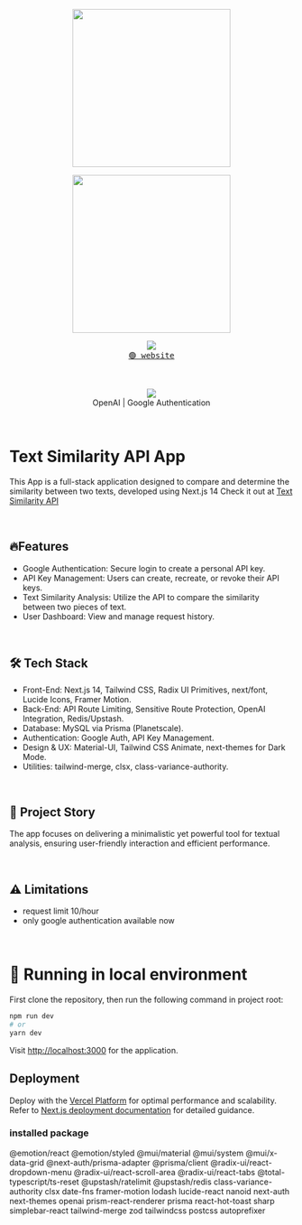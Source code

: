 
<p align="center"><img align="center" width="280" src="./.github/logo-dark.svg#gh-dark-mode-only"/></p>
<p align="center"><img align="center" width="280" src="./.github/logo-light.svg#gh-light-mode-only"/></p>
<p align="center">
  <img src="https://skillicons.dev/icons?i=react,vite,ts" />
  <br/>
  <a href="https://textsimilarityapi-eight.vercel.app"><kbd>🟢 website</kbd></a>
</p>

<br/>
<p align="center">
  <img src="https://skillicons.dev/icons?i=nextjs,ts,prisma" />
  <br/>
  <span>OpenAI</span> | <span>Google Authentication</span>
</p>


<br/>


# Text Similarity API App

This App is a full-stack application designed to compare and determine the similarity between two texts, developed using Next.js 14
Check it out at [Text Similarity API](https://textsimilarityapi-eight.vercel.app/)

<br/>

## 🔥Features
- Google Authentication: Secure login to create a personal API key.
- API Key Management: Users can create, recreate, or revoke their API keys.
- Text Similarity Analysis: Utilize the API to compare the similarity between two pieces of text.
- User Dashboard: View and manage request history.

<br/>

## 🛠 Tech Stack
- Front-End: Next.js 14, Tailwind CSS, Radix UI Primitives, next/font, Lucide Icons, Framer Motion.
- Back-End: API Route Limiting, Sensitive Route Protection, OpenAI Integration, Redis/Upstash.
- Database: MySQL via Prisma (Planetscale).
- Authentication: Google Auth, API Key Management.
- Design & UX: Material-UI, Tailwind CSS Animate, next-themes for Dark Mode.
- Utilities: tailwind-merge, clsx, class-variance-authority.

<br/>

##  📖 Project Story
The app focuses on delivering a minimalistic yet powerful tool for textual analysis, ensuring user-friendly interaction and efficient performance.

<br/>

## ⚠️ Limitations
-  request limit 10/hour
-  only google authentication available now

<br/>

# 🧬 Running  in local environment

First clone the repository, then run the following command in project root:

```bash
npm run dev
# or
yarn dev
```
Visit [http://localhost:3000](http://localhost:3000) for the application.

## Deployment

Deploy with the [Vercel Platform](https://vercel.com/new) for optimal performance and scalability. Refer to [Next.js deployment documentation](https://nextjs.org/docs/deployment) for detailed guidance.



### installed package
@emotion/react @emotion/styled @mui/material @mui/system @mui/x-data-grid @next-auth/prisma-adapter @prisma/client @radix-ui/react-dropdown-menu @radix-ui/react-scroll-area @radix-ui/react-tabs @total-typescript/ts-reset @upstash/ratelimit @upstash/redis class-variance-authority clsx date-fns framer-motion lodash lucide-react nanoid next-auth next-themes openai prism-react-renderer prisma react-hot-toast sharp simplebar-react tailwind-merge zod tailwindcss postcss autoprefixer
